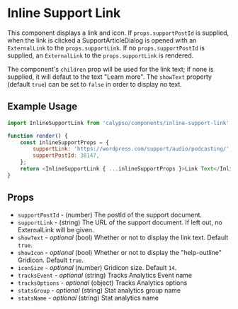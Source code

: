# Inline Support Link

This component displays a link and icon. If `props.supportPostId` is supplied, when the link is clicked a SupportArticleDialog is opened with an `ExternalLink` to the `props.supportLink`. If no `props.supportPostId` is supplied, an `ExternalLink` to the `props.supportLink` is rendered.

The component's `children` prop will be used for the link text; if none is supplied, it will defaut to the text "Learn more". The `showText` property (default `true`) can be set to `false` in order to display no text.

## Example Usage

```js
import InlineSupportLink from 'calypso/components/inline-support-link';

function render() {
	const inlineSupportProps = {
		supportLink: 'https://wordpress.com/support/audio/podcasting/',
		supportPostId: 38147,
	};
	return <InlineSupportLink { ...inlineSupportProps }>Link Text</InlineSupportLink>;
}
```

## Props

- `supportPostId` - (number) The postId of the support document.
- `supportLink` - (string) The URL of the support document. If left out, no ExternalLink will be given.
- `showText` - _optional_ (bool) Whether or not to display the link text. Default `true`.
- `showIcon` - _optional_ (bool) Whether or not to display the "help-outline" Gridicon. Default `true`.
- `iconSize` - _optional_ (number) Gridicon size. Default `14`.
- `tracksEvent` - _optional_ (string) Tracks Analytics Event name
- `tracksOptions` - _optional_ (object) Tracks Analytics options
- `statsGroup` - _optional_ (string) Stat analytics group name
- `statsName` - _optional_ (string) Stat analytics name
